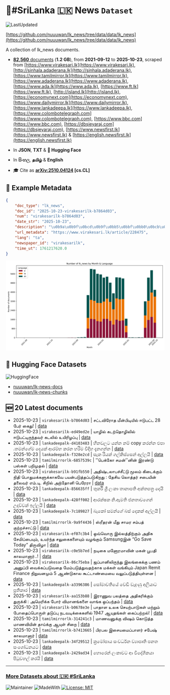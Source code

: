 # 📄#SriLanka 🇱🇰 News `Dataset`

![LastUpdated](https://img.shields.io/badge/last_updated-2025--10--23_17:15:06-green)

[https://github.com/nuuuwan/lk_news/tree/data/data/lk_news](https://github.com/nuuuwan/lk_news/tree/data/data/lk_news)

A collection of lk_news documents.

- [**82,560** documents](https://github.com/nuuuwan/lk_news/tree/data/data/lk_news) (**1.2 GB**), from **2021-09-12** to **2025-10-23**, scraped from [https://www.virakesari.lk](https://www.virakesari.lk), [http://sinhala.adaderana.lk](http://sinhala.adaderana.lk), [https://www.tamilmirror.lk](https://www.tamilmirror.lk), [https://www.adaderana.lk](https://www.adaderana.lk), [https://www.ada.lk](https://www.ada.lk), [https://www.ft.lk](https://www.ft.lk), [http://island.lk](http://island.lk), [https://economynext.com](https://economynext.com), [https://www.dailymirror.lk](https://www.dailymirror.lk), [https://www.lankadeepa.lk](https://www.lankadeepa.lk), [https://www.colombotelegraph.com](https://www.colombotelegraph.com), [https://www.bbc.com](https://www.bbc.com), [https://dbsjeyaraj.com](https://dbsjeyaraj.com), [https://www.newsfirst.lk](https://www.newsfirst.lk) & [https://english.newsfirst.lk](https://english.newsfirst.lk)

- In **JSON**, **TXT** & **🤗 Hugging Face**

- In **සිංහල**, **தமிழ்** & **English**

- 🎓 Cite as **[arXiv:2510.04124](https://arxiv.org/abs/2510.04124) [cs.CL]**

## 📝 Example Metadata

```json
{
    "doc_type": "lk_news",
    "doc_id": "2025-10-23-virakesarilk-b7864d03",
    "num": "virakesarilk-b7864d03",
    "date_str": "2025-10-23",
    "description": "\u0b9a\u0b9f\u0bcd\u0b9f\u0bb5\u0bbf\u0bb0\u0bcb\u0ba4 \u0bae\u0bc0\u0ba9\u0bcd\u0baa\u0bbf\u0b9f\u0bbf\u0baf\u0bbf\u0bb2\u0bcd \u0b88\u0b9f\u0bc1\u0baa\u0b9f\u0bcd\u0b9f 28 \u0baa\u0bc7\u0bb0\u0bcd \u0b95\u0bc8\u0ba4\u0bc1!",
    "url_metadata": "https://www.virakesari.lk/article/228475",
    "lang": "ta",
    "newspaper_id": "virakesarilk",
    "time_ut": 1761217620.0
}
```

![Chart](https://raw.githubusercontent.com/nuuuwan/lk_news/refs/heads/data/data/lk_news/docs_by_month_and_lang.png)

## 🤗 Hugging Face Datasets

![HuggingFace](https://img.shields.io/badge/-HuggingFace-FDEE21?style=for-the-badge&logo=HuggingFace)

- [nuuuwan/lk-news-docs](https://huggingface.co/datasets/nuuuwan/lk-news-docs)
- [nuuuwan/lk-news-chunks](https://huggingface.co/datasets/nuuuwan/lk-news-chunks)

## 🆕 20 Latest documents

- 2025-10-23 | `virakesarilk-b7864d03` | சட்டவிரோத மீன்பிடியில் ஈடுபட்ட 28 பேர் கைது! | [data](https://github.com/nuuuwan/lk_news/tree/data/data/lk_news/2020s/2025/2025-10-23-virakesarilk-b7864d03)
- 2025-10-23 | `virakesarilk-ed49ed2e` | யாழில் கடற்தொழிலில் ஈடுபட்டிருந்தவர் கடலில் உயிரிழப்பு | [data](https://github.com/nuuuwan/lk_news/tree/data/data/lk_news/2020s/2025/2025-10-23-virakesarilk-ed49ed2e)
- 2025-10-23 | `lankadeepalk-d4103483` | හීනවලට යන්න නම් copy කරන්න එපා .තමන්ගේම දෙයක් ආරම්භ කරන හරිම විදිහ දැනගන්න | [data](https://github.com/nuuuwan/lk_news/tree/data/data/lk_news/2020s/2025/2025-10-23-lankadeepalk-d4103483)
- 2025-10-23 | `lankadeepalk-f328e2cd` | සැක රියක් ගල්කිස්සෙන් අල්ලයි | [data](https://github.com/nuuuwan/lk_news/tree/data/data/lk_news/2020s/2025/2025-10-23-lankadeepalk-f328e2cd)
- 2025-10-23 | `tamilmirrorlk-6857539c` | ’’பெக்கோ சமன்’’னின் இரண்டு பஸ்கள் பறிமுதல் | [data](https://github.com/nuuuwan/lk_news/tree/data/data/lk_news/2020s/2025/2025-10-23-tamilmirrorlk-6857539c)
- 2025-10-23 | `virakesarilk-b91fb550` | அதிஷ்டலாபச்சீட்டு மூலம் கிடைக்கும் நிதி பொதுமக்களுக்காகவே பயன்படுத்தப்படுகிறது : தேசிய லொத்தர் சபையின் தலைவர்  எம்.டி. சிறில் அந்தோனி பெரேரா | [data](https://github.com/nuuuwan/lk_news/tree/data/data/lk_news/2020s/2025/2025-10-23-virakesarilk-b91fb550)
- 2025-10-23 | `lankadeepalk-856635ff` | තුර්කි ශ්‍රී ලංකා තානාපති අක්තපත්‍ර දෙයි | [data](https://github.com/nuuuwan/lk_news/tree/data/data/lk_news/2020s/2025/2025-10-23-lankadeepalk-856635ff)
- 2025-10-23 | `lankadeepalk-428ff002` | ආරක්ෂක නි.ඇමති ජනතාවගෙන් උදව්වක් ඉල්ලයි | [data](https://github.com/nuuuwan/lk_news/tree/data/data/lk_news/2020s/2025/2025-10-23-lankadeepalk-428ff002)
- 2025-10-23 | `lankadeepalk-7c189827` | බැකෝ සමන්ගේ බස් දෙකක් අල්ලයි | [data](https://github.com/nuuuwan/lk_news/tree/data/data/lk_news/2020s/2025/2025-10-23-lankadeepalk-7c189827)
- 2025-10-23 | `tamilmirrorlk-9a9f4436` | ஸ்ரீதரன் மீது சாமர சம்பத் குற்றச்சாட்டு | [data](https://github.com/nuuuwan/lk_news/tree/data/data/lk_news/2020s/2025/2025-10-23-tamilmirrorlk-9a9f4436)
- 2025-10-23 | `virakesarilk-ef07c3b4` | ஒவ்வொரு இல்லத்திற்கும் அதிக சேமிப்பையும், உயர்ந்த சலுகைகளையும் வழங்கும் Samsungஇன் “Go Save Today” திருவிழா | [data](https://github.com/nuuuwan/lk_news/tree/data/data/lk_news/2020s/2025/2025-10-23-virakesarilk-ef07c3b4)
- 2025-10-23 | `virakesarilk-c0e5b7ed` | நடிகை மனோரமாவின் மகன் பூபதி காலமானார்..! | [data](https://github.com/nuuuwan/lk_news/tree/data/data/lk_news/2020s/2025/2025-10-23-virakesarilk-c0e5b7ed)
- 2025-10-23 | `virakesarilk-86c75eba` | ஜப்பானிலிருந்து இலங்கைக்கு பணம் அனுப்பி வைக்கப்படுவதை மேம்படுத்துவதற்காக மக்கள் வங்கியும் Japan Remit Finance நிறுவனமும் 5 ஆண்டுகால கூட்டாண்மையை வலுப்படுத்தியுள்ளன | [data](https://github.com/nuuuwan/lk_news/tree/data/data/lk_news/2020s/2025/2025-10-23-virakesarilk-86c75eba)
- 2025-10-23 | `lankadeepalk-a3396386` | සෝමාවතියේ වෙඩි වැදුණු අලියාට ප්‍රතිකාර | [data](https://github.com/nuuuwan/lk_news/tree/data/data/lk_news/2020s/2025/2025-10-23-lankadeepalk-a3396386)
- 2025-10-23 | `virakesarilk-aa153b88` | இராணுவ பலத்தை அதிகரிக்கும் துருக்கி : அமெரிக்க போர் விமானங்களை வாங்க ஒப்பந்தம் | [data](https://github.com/nuuuwan/lk_news/tree/data/data/lk_news/2020s/2025/2025-10-23-virakesarilk-aa153b88)
- 2025-10-23 | `virakesarilk-b0678e3e` | பாதாள உலக செயற்பாடுகள் மற்றும் போதைப்பொருள் தடுப்பு நடவடிக்கைகளில் 1947 ஆயுதங்கள் கைப்பற்றல்! | [data](https://github.com/nuuuwan/lk_news/tree/data/data/lk_news/2020s/2025/2025-10-23-virakesarilk-b0678e3e)
- 2025-10-23 | `tamilmirrorlk-314241c3` | மாணவனுக்கு விஷம் கொடுத்த மாணவியின் தாய்க்கு ஆயுள்  சிறை | [data](https://github.com/nuuuwan/lk_news/tree/data/data/lk_news/2020s/2025/2025-10-23-tamilmirrorlk-314241c3)
- 2025-10-23 | `tamilmirrorlk-b7413665` | பிரபல இசையமைப்பாளர் சபேஷ் காலமானார் | [data](https://github.com/nuuuwan/lk_news/tree/data/data/lk_news/2020s/2025/2025-10-23-tamilmirrorlk-b7413665)
- 2025-10-23 | `lankadeepalk-34f29512` | ක්‍රමෝපාය සංවර්ධන ව්‍යාපෘති පනත සංශෝධනයට | [data](https://github.com/nuuuwan/lk_news/tree/data/data/lk_news/2020s/2025/2025-10-23-lankadeepalk-34f29512)
- 2025-10-23 | `lankadeepalk-2429ad34` | හොරෙන් ලංකාවට ආ විදේශිකයා පිටුවහල් කරයි | [data](https://github.com/nuuuwan/lk_news/tree/data/data/lk_news/2020s/2025/2025-10-23-lankadeepalk-2429ad34)

---

### [More Datasets about 🇱🇰 #SriLanka](https://github.com/nuuuwan/lk_datasets)

![Maintainer](https://img.shields.io/badge/maintainer-nuuuwan-red)
![MadeWith](https://img.shields.io/badge/made_with-python-blue)
[![License: MIT](https://img.shields.io/badge/License-MIT-yellow.svg)](https://opensource.org/licenses/MIT)
